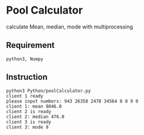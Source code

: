 # Pool Calculator

calculate Mean, median, mode with multiprocessing

## Requirement
    python3, Numpy
## Instruction
    python3 Python/poolCalculator.py 
    client 1 ready
    please input numbers: 943 26358 2478 34564 8 8 9 0
    client 1: mean 8046.0
    client 2 is ready
    client 2: median 476.0
    client 3 is ready
    client 3: mode 8